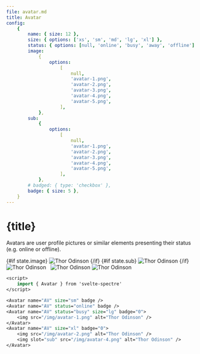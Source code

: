```yaml
---
file: avatar.md
title: Avatar
config:
    {
        name: { size: 12 },
        size: { options: ['xs', 'sm', 'md', 'lg', 'xl'] },
        status: { options: [null, 'online', 'busy', 'away', 'offline'] },
        image:
            {
                options:
                    [
                        null,
                        'avatar-1.png',
                        'avatar-2.png',
                        'avatar-3.png',
                        'avatar-4.png',
                        'avatar-5.png',
                    ],
            },
        sub:
            {
                options:
                    [
                        null,
                        'avatar-1.png',
                        'avatar-2.png',
                        'avatar-3.png',
                        'avatar-4.png',
                        'avatar-5.png',
                    ],
            },
        # badged: { type: 'checkbox' },
        badge: { size: 5 },
    }
---
```


<script>
    import { Avatar } from '$lib'
    import { base } from '$app/paths';
    import Knobs from '../_knobs.svelte'

    let state = { size: 'xl', status: 'online', name: 'Albert Einstein', image: null, sub: null, badge: '0', badged: true }, subImg = null, img

    function createSubImg(state) {
        subImg = new Image(1,1)
        subImg.title = 'Thor Odinson'
        subImg.slot = 'sub'
        subImg.src = `${base}/img/${state.sub}`
    }

    $: state.sub && (img?.setAttribute('slot', 'sub'), createSubImg(state))

    $: console.log(subImg)
</script>

# {title}

Avatars are user profile pictures or similar elements presenting their status
(e.g. online or offline).

<p>
    <Avatar name={state.name} status={state.status} size={state.size} badge={state.badge}>
        {#if state.image}
            <img src="{base}/img/{state.image}" alt="Thor Odinson" />
        {/if}
        <svelte:fragment slot="sub" let:subclass>
            {#if state.sub}
                <img class={subclass} src="{state.sub && `${base}/img/${state.sub}`}" alt="Thor Odinson" />
            {/if}
        </svelte:fragment>
    </Avatar> &nbsp;
    <Avatar name="AV" status="busy" size="lg" badge="0">
        <img src="{base}/img/avatar-1.png" alt="Thor Odinson" />
    </Avatar> &nbsp;
    <Avatar name="AV" size="md" badge="0">
        <img src="{base}/img/avatar-2.png" alt="Thor Odinson" />
        <img slot="sub" let:subclass class={subclass} src="{base}/img/avatar-3.png" alt="Thor Odinson" />
    </Avatar> &nbsp;
    <Avatar name="AV" size="xs" badge /> &nbsp;
</p>

<p>
    <Knobs bind:state={state} {config}/>
</p>

```sv
<script>
    import { Avatar } from 'svelte-spectre'
</script>

<Avatar name="AV" size="sm" badge />
<Avatar name="AV" status="online" badge />
<Avatar name="AV" status="busy" size="lg" badge="0">
    <img src="/img/avatar-1.png" alt="Thor Odinson" />
</Avatar>
<Avatar name="AV" size="xl" badge="0">
    <img src="/img/avatar-2.png" alt="Thor Odinson" />
    <img slot="sub" src="/img/avatar-4.png" alt="Thor Odinson" />
</Avatar>
```
